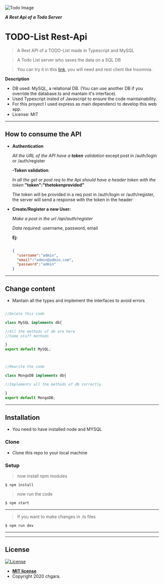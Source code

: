 <img src="https://ibb.co/R4wBc4V" alt="Todo Image" />

***A Rest Api of a Todo Server***

# TODO-List Rest-Api

> A Rest API of a TODO-List made in Typescript and MySQL

> A Todo List server who saves the data on a SQL DB

> You can try it in this [link](https://chgara-todolist-server.herokuapp.com/api), you will need and rest client like Insomnia.

**Description**

- DB used: MySQL, a relational DB. (You can use another DB if you override the database.ts and mantain it's interface).
- Used Typescript insted of Javascript to ensure the code maintainability.
- For this proyect I used express as main dependenci to develop this web app.
- License: MIT

---

## How to consume the API

- **Authentication**

  *All the URL of the API have a **token** validation* except post in /auth/login or /auth/register
  
  **-Token validation**:
  
     *In all the get or post req to the Api should have a header token with the token* **"token":"thetokenprovided"**
    
     The token will be provided in a req post in /auth/login or /auth/register, the server will send a response with the token in the header
  

- **Create/Register a new User:**

  *Make a post in the url /api/auth/register*
  
  *Data required*: username, password, email
  
  **Ej:**
  ```JSON
  
  {
    "username":"admin",
    "email":"admin@admin.com",
    "password":"admin"
  }
  
  ```
  


---

## Change content

- Mantain all the types and implement the interfaces to avoid errors

```Typescript

//Delete this code

class MySQL implements db{

//All the methods of db are here
//Some stuff methods

}
export default MySQL;
```

```Typescript


//Rewrite the code

class MongoDB implements db{

//Implements all the methods of db correctly

}
export default MongoDB;
```

---

## Installation

- You need to have installed node and MYSQL

### Clone

- Clone this repo to your local machine

### Setup

> now install npm modules

```shell
$ npm install
```

> now run the code

```shell
$ npm start
```
---

> If you want to make changes in .ts files

```shell
$ npm run dev
```

---


---

## License

[![License](http://img.shields.io/:license-mit-blue.svg?style=flat-square)](http://badges.mit-license.org)

- **[MIT license](http://opensource.org/licenses/mit-license.php)**
- Copyright 2020 chgara.
